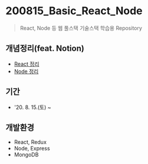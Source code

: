 # 200815_Basic_React_Node
> React, Node 등 웹 풀스택 기술스택 학습용 Repository

## 개념정리(feat. Notion)
* [React 정리](https://www.notion.so/React-e15a0bffc5f546eca7c878c09c69a442)
* [Node 정리](https://www.notion.so/Node-b0f88f7a7d3e44479c6c9f6f57c6b5a1)

## 기간
* '20. 8. 15.(토) ~ 

## 개발환경
* React, Redux
* Node, Express
* MongoDB
